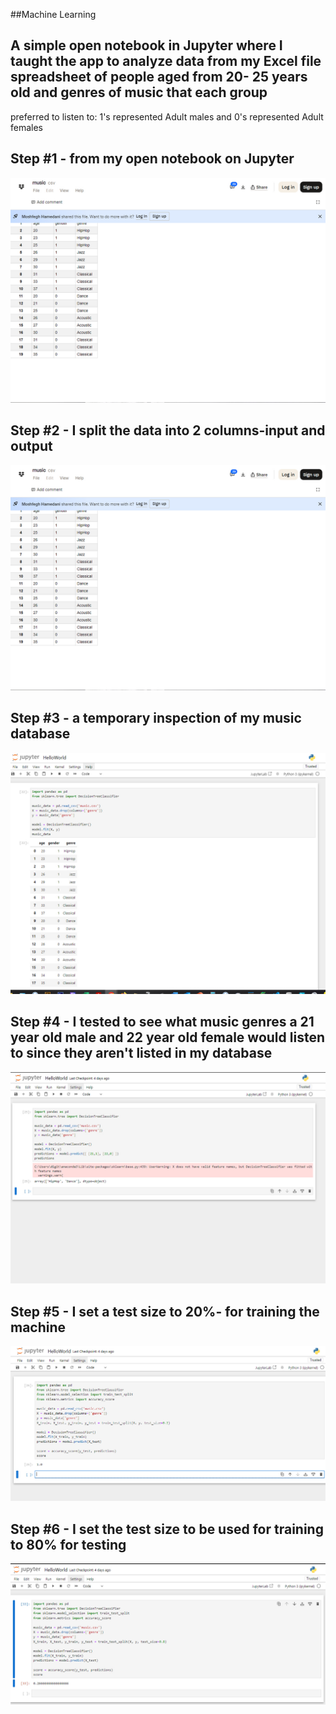 ##Machine Learning
## A simple open notebook in Jupyter where I taught the app to analyze data from my Excel file spreadsheet of people aged from 20- 25 years old and genres of music that each group 
  preferred to listen to: 1's represented Adult males and 0's represented Adult females

## Step #1 - from my open notebook on Jupyter
![image](https://github.com/cyberfocused/MachineLearning/blob/main/1.jpg)  

## Step #2 - I split the data into 2 columns-input and output
![image](https://github.com/cyberfocused/MachineLearning/blob/main/2.jpg) 

## Step #3 - a temporary inspection of my music database
![image](https://github.com/cyberfocused/MachineLearning/blob/main/3.jpg) 

## Step #4 - I tested to see what music genres a 21 year old male and 22 year old female would listen to since they aren't listed in my database
![image](https://github.com/cyberfocused/MachineLearning/blob/main/4.jpg) 

## Step #5 - I set a test size to 20%- for training the machine
![image](https://github.com/cyberfocused/MachineLearning/blob/main/5.jpg) 

## Step #6 - I set the test size to be used for training to 80% for testing
![image](https://github.com/cyberfocused/MachineLearning/blob/main/6.jpg) 
